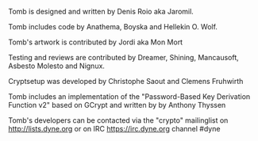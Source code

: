 
Tomb is designed and written by Denis Roio aka Jaromil.

Tomb includes code by Anathema, Boyska and Hellekin O. Wolf.

Tomb's artwork is contributed by Jordi aka Mon Mort

Testing and reviews are contributed by Dreamer, Shining, Mancausoft,
Asbesto Molesto and Nignux.

Cryptsetup was developed by Christophe Saout and Clemens Fruhwirth

Tomb includes an implementation of the "Password-Based Key Derivation
Function v2" based on GCrypt and written by by Anthony Thyssen

Tomb's developers can be contacted via the "crypto" mailinglist on
http://lists.dyne.org or on IRC https://irc.dyne.org channel #dyne
